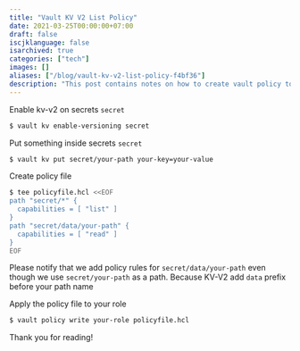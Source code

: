 ```yaml
---
title: "Vault KV V2 List Policy"
date: 2021-03-25T00:00:00+07:00
draft: false
iscjklanguage: false
isarchived: true
categories: ["tech"]
images: []
aliases: ["/blog/vault-kv-v2-list-policy-f4bf36"]
description: "This post contains notes on how to create vault policy to show KV-V2 secrets config in Vault UI"
---
```


Enable kv-v2 on secrets `secret`

```bash
$ vault kv enable-versioning secret
```

Put something inside secrets `secret`

```bash
$ vault kv put secret/your-path your-key=your-value
```

Create policy file

```bash
$ tee policyfile.hcl <<EOF
path "secret/*" {
  capabilities = [ "list" ]
}
path "secret/data/your-path" {
  capabilities = [ "read" ]
}
EOF
```

Please notify that we add policy rules for `secret/data/your-path` even though we use `secret/your-path` as a path. Because KV-V2 add `data` prefix before your path name

Apply the policy file to your role

```bash
$ vault policy write your-role policyfile.hcl
```

Thank you for reading!
